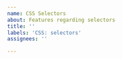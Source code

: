 ```yaml
---
name: CSS Selectors
about: Features regarding selectors
title: ''
labels: 'CSS: selectors'
assignees: ''

---
```



